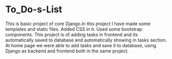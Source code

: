 # To_Do-s-List

This is basic project of core Django.In this project I have made some templates and static files. Added CSS in it. Used some bootstrap components.
This project is of adding tasks in frontend and its automatically saved to database and automatically showing in tasks section.
At home page we were able to add tasks and save it to database, using Django as backend and frontend both in the same project.
